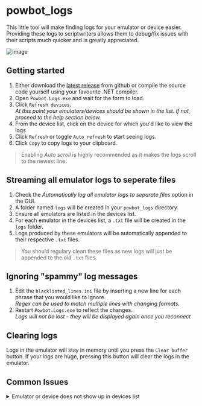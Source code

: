 # powbot_logs
This little tool will make finding logs for your emulator or device easier. Providing these logs to scriptwriters allows them to debug/fix issues with their scripts much quicker and is greatly appreciated.

![image](https://github.com/user-attachments/assets/18af080e-d4b9-4519-9355-dccc3af35568)

## Getting started
1. Either download the [latest release](https://github.com/Nickert1337/powbot_logs/releases) from github or compile the source code yourself using your favourite .NET compiler.
2. Open `Powbot.Logs.exe` and wait for the form to load.
3. Click `Refresh devices`.<br/>
   _At this point your emulators/devices should be shown in the list. If not, proceed to the help section below._
4. From the device list, click on the device for which you'd like to view the logs
5. Click `Refresh` or toggle `Auto refresh` to start seeing logs.
6. Click `Copy` to copy logs to your clipboard.

> Enabling _Auto scroll_ is highly recommended as it makes the logs scroll to the newest line.

## Streaming all emulator logs to seperate files

1. Check the _Automatically log all emulator logs to separate files_ option in the GUI.
2. A folder named `logs` will be created in your `powbot_logs` directory.
3. Ensure all emulators are listed in the devices list.
4. For each emulator in the devices list, a `.txt` file will be created in the `logs` folder.
5. Logs produced by these emulators will be automatically appended to their respective `.txt` files.

> You should regulary clean these files as new logs will just be appended to the old `.txt` files.

## Ignoring "spammy" log messages
1. Edit the `blacklisted_lines.ini` file by inserting a new line for each phrase that you would like to ignore.<br/>
   _Regex can be used to match multiple lines with changing formats._
2. Restart `Powbot.Logs.exe` to reflect the changes.<br/>
   _Logs will not be lost - they will be displayed again once you reconnect_

## Clearing logs
Logs in the emulator will stay in memory until you press the `Clear buffer` button. If your logs are huge, pressing this button will clear the logs in the emulator.

## Common Issues

<details>
  <summary>Emulator or device does not show up in devices list</summary>
  <br/>
  Usually this means ADB is not enabled, so make sure ADB is enabled.
  <br/>
  <br/>
  <details>
    <summary>How to enable ADB on LDPlayer</summary>
    <br/>
    Open settings for the emulator you are trying to see and make sure <code>ADB debugging</code> is on <code>open local connection</code>
    <br/>
    <br/>
    
  ![image](https://github.com/Nickert1337/powbot_logs/assets/98966743/e7f736ea-1bc3-40d3-aefc-ab9fd4c411a8)
  </details>
  
</details>
